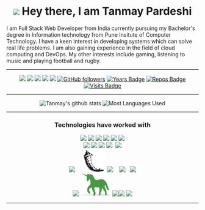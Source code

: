 <h1 align="center">
    <img src="https://media.giphy.com/media/hvRJCLFzcasrR4ia7z/giphy.gif" width="25px"> Hey there, I am Tanmay Pardeshi 
</h1>

I am Full Stack Web Developer from India currently pursuing my Bachelor's degree in Information technology from Pune Insitute of Computer Technology.
I have a keen interest in developing systems which can solve real life problems. I am also gaining experience in the field of cloud computing and DevOps.
My other interests include gaming, listening to music and playing football
and rugby.

<hr>

<div align="center">

[<img src="https://img.shields.io/badge/linkedin-%230077B5.svg?&style=for-the-badge&logo=linkedin&logoColor=white" />](https://www.linkedin.com/in/tanmaypardeshi) [<img src="https://img.shields.io/badge/-tanmaypardeshi-c14438?style=for-the-badge&logo=Gmail&logoColor=white"/>](mailto:tanmaypardeshi@gmail.com) [<img src="https://img.shields.io/badge/twitter-%231DA1F2.svg?&style=for-the-badge&logo=twitter&logoColor=white" />](https://twitter.com/tanmaypardeshi) [<img src = "https://img.shields.io/badge/instagram-%23E4405F.svg?&style=for-the-badge&logo=instagram&logoColor=white">](https://www.instagram.com/tanmaypardeshi/) [<img src = "https://img.shields.io/badge/Resume%20-%23326ce5.svg?&style=for-the-badge&logo=microsoft-word&logoColor=white">](https://drive.google.com/file/d/1tG71p-LDzplEKvdLFeMZzSBCSfnT_b28/view?usp=sharing) [![GitHub followers](https://img.shields.io/github/followers/tanmaypardeshi?label=Followers&style=for-the-badge)](https://github.com/tanmaypardeshi?tab=followers)
[![Years Badge](https://badges.pufler.dev/years/tanmaypardeshi?style=for-the-badge)](https://github.com/tanmaypardeshi) [![Repos Badge](https://badges.pufler.dev/repos/tanmaypardeshi?style=for-the-badge)](https://github.com/tanmaypardeshi) [![Visits Badge](https://badges.pufler.dev/visits/tanmaypardeshi/tanmaypardeshi?style=for-the-badge)](https://github.com/tanmaypardeshi)

<hr>

![Tanmay's github stats](https://github-readme-stats.vercel.app/api?username=tanmaypardeshi&theme=dracula&count_private=true&show_icons=true&include_all_commits=true)
![Most Languages Used](https://github-readme-stats.vercel.app/api/top-langs/?username=tanmaypardeshi&theme=dracula&layout=compact)

 <hr>

<h3 align="center">Technologies have worked with</h3>
<p align="center">
<img src="https://img.icons8.com/color/65/000000/c-programming.png"/> <img src="https://img.icons8.com/color/65/000000/c-plus-plus-logo.png"/> <img src="https://img.icons8.com/color/65/000000/java-coffee-cup-logo.png"/> <img src="https://img.icons8.com/color/65/000000/python.png"/> <img src="https://img.icons8.com/color/65/000000/javascript.png"/> <img src="https://img.icons8.com/ios-filled/65/000000/console.png"/>
<br>
<img src="https://img.icons8.com/color/65/000000/html-5.png"/> <img src="https://img.icons8.com/color/65/000000/css3.png"/> <img src="https://img.icons8.com/color/65/000000/bootstrap.png"/>  <img src="https://img.icons8.com/ios-filled/50/000000/jquery.png"/> &nbsp;<img src="https://img.icons8.com/ultraviolet/55/000000/react.png"/> 
<br/>
<img src="https://img.icons8.com/color/80/000000/django.png"/>&nbsp;&nbsp;&nbsp;&nbsp;&nbsp;<img src="./flask.png" height="60px" width="60px"> <img src="https://img.icons8.com/color/80/000000/nodejs.png"/>&nbsp;&nbsp;&nbsp; <img src="https://img.icons8.com/ios/80/000000/mysql-logo.png"/> &nbsp; <img src="https://img.icons8.com/color/70/000000/mongodb.png"/>
<br>
<img src="https://img.icons8.com/color/65/000000/nginx.png"/> <img src="./gunicorn.png" height="60px" width="80px"> <img src="https://img.icons8.com/color/65/000000/git.png"/><img src="https://img.icons8.com/windows/65/000000/github.png"/>&nbsp;<img src="https://img.icons8.com/color/65/000000/markdown.png"/>
</p>
<hr>
